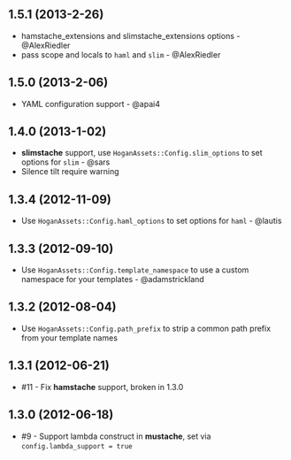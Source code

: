 ## 1.5.1 (2013-2-26)

* hamstache\_extensions and slimstache\_extensions options - @AlexRiedler
* pass scope and locals to `haml` and `slim` - @AlexRiedler

## 1.5.0 (2013-2-06)

* YAML configuration support - @apai4

## 1.4.0 (2013-1-02)

* **slimstache** support, use `HoganAssets::Config.slim_options` to set options for `slim` - @sars
* Silence tilt require warning

## 1.3.4 (2012-11-09)

* Use `HoganAssets::Config.haml_options` to set options for `haml` - @lautis

## 1.3.3 (2012-09-10)

* Use `HoganAssets::Config.template_namespace` to use a custom namespace for your templates - @adamstrickland

## 1.3.2 (2012-08-04)

* Use `HoganAssets::Config.path_prefix` to strip a common path prefix from your template names

## 1.3.1 (2012-06-21)

* #11 - Fix **hamstache** support, broken in 1.3.0

## 1.3.0 (2012-06-18)

* #9 - Support lambda construct in **mustache**, set via `config.lambda_support = true`
